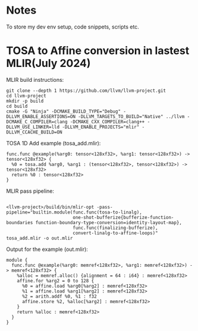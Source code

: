 # Notes
To store my dev env setup, code snippets, scripts etc.

# TOSA to Affine conversion in lastest MLIR(July 2024)

MLIR build instructions:
```
git clone --depth 1 https://github.com/llvm/llvm-project.git
cd llvm-project
mkdir -p build
cd build
cmake -G "Ninja" -DCMAKE_BUILD_TYPE="Debug" -DLLVM_ENABLE_ASSERTIONS=ON -DLLVM_TARGETS_TO_BUILD="Native" ../llvm -DCMAKE_C_COMPILER=clang -DCMAKE_CXX_COMPILER=clang++ -DLLVM_USE_LINKER=lld -DLLVM_ENABLE_PROJECTS="mlir" -DLLVM_CCACHE_BUILD=ON
```

TOSA 1D Add example (tosa_add.mlir):

```
func.func @example(%arg0: tensor<128xf32>, %arg1: tensor<128xf32>) -> tensor<128xf32> {
  %0 = tosa.add %arg0, %arg1 : (tensor<128xf32>, tensor<128xf32>) -> tensor<128xf32>
  return %0 : tensor<128xf32>
}
``` 

MLIR pass pipeline:

```

<llvm-project>/build/bin/mlir-opt -pass-pipeline="builtin.module(func.func(tosa-to-linalg),
                         one-shot-bufferize{bufferize-function-boundaries function-boundary-type-conversion=identity-layout-map},
                         func.func(finalizing-bufferize),
                         convert-linalg-to-affine-loops)" tosa_add.mlir -o out.mlir
```

Output for the example (out.mlir):

```
module {
  func.func @example(%arg0: memref<128xf32>, %arg1: memref<128xf32>) -> memref<128xf32> {
    %alloc = memref.alloc() {alignment = 64 : i64} : memref<128xf32>
    affine.for %arg2 = 0 to 128 {
      %0 = affine.load %arg0[%arg2] : memref<128xf32>
      %1 = affine.load %arg1[%arg2] : memref<128xf32>
      %2 = arith.addf %0, %1 : f32
      affine.store %2, %alloc[%arg2] : memref<128xf32>
    }
    return %alloc : memref<128xf32>
  }
}
```

